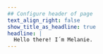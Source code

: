 ```yaml
---
## Configure header of page
text_align_right: false
show_title_as_headline: true
headline: |
  Hello there! I´m Melanie.
---
```


<!-- this is a subheadline -->



